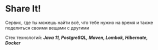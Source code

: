 # Share It!
Сервис, где ты можешь найти всё, что тебе нужно на время и также поделиться своими вещами с другими

Стек технологий: ***Java 11, PostgreSQL, Maven, Lombok, Hibernate, Docker***
